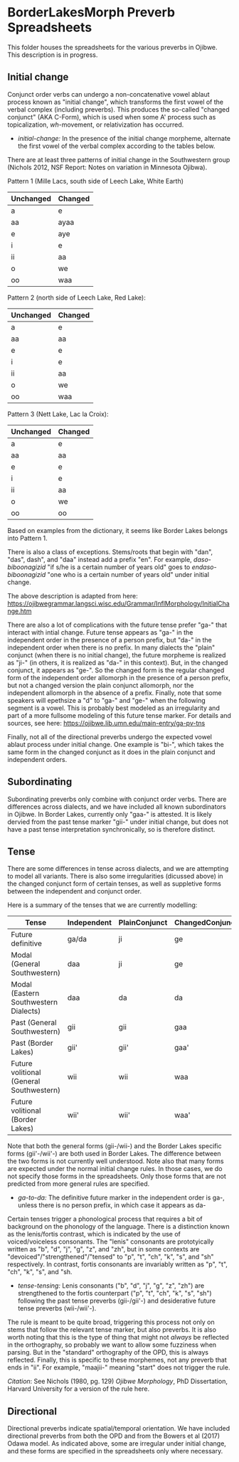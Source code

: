 # BorderLakesMorph Preverb Spreadsheets

This folder houses the spreadsheets for the various preverbs in Ojibwe. This description is in progress.

## Initial change

Conjunct order verbs can undergo a non-concatenative vowel ablaut process known as "initial change", which transforms the first vowel of the verbal complex (including preverbs). This produces the so-called "changed conjunct" (AKA C-Form), which is used when some A' process such as topicalization, *wh*-movement, or relativization has occurred.

- *initial-change:* In the presence of the initial change morpheme, alternate the first vowel of the verbal complex according to the tables below.

There are at least three patterns of initial change in the Southwestern group (Nichols 2012, NSF Report: Notes on variation in Minnesota Ojibwa).

Pattern 1 (Mille Lacs, south side of Leech Lake, White Earth)

| Unchanged   | Changed  |
|-------------|----------|
| a           | e        |
| aa          | ayaa     |
| e           | aye	     |
| i           | e        |
| ii          | aa       |
| o           | we       |
| oo          | waa      |

Pattern 2 (north side of Leech Lake, Red Lake):

| Unchanged   | Changed  |
|-------------|----------|
| a           | e        |
| aa          | aa     	 |
| e           | e	     |
| i           | e        |
| ii          | aa       |
| o           | we       |
| oo          | waa      |

Pattern 3 (Nett Lake, Lac la Croix):

| Unchanged   | Changed  |
|-------------|----------|
| a           | e        |
| aa          | aa     	 |
| e           | e	     |
| i           | e        |
| ii          | aa       |
| o           | we       |
| oo          | oo       |

Based on examples from the dictionary, it seems like Border Lakes belongs into Pattern 1.

There is also a class of exceptions. Stems/roots that begin with "dan", "das", dash", and "daa" instead add a prefix "en". For example, *daso-biboonagizid* "if s/he is a certain number of years old" goes to *endaso-biboonagizid* "one who is a certain number of years old" under initial change.

The above description is adapted from here: https://ojibwegrammar.langsci.wisc.edu/Grammar/InflMorphology/InitialChange.htm

There are also a lot of complications with the future tense prefer "ga-" that interact with intial change. Future tense appears as "ga-" in the independent order in the presence of a person prefix, but "da-" in the independent order when there is no prefix. In many dialects the "plain" conjunct (when there is no initial change), the future morpheme is realized as "ji-" (in others, it is realized as "da-" in this context). But, in the changed conjunct, it appears as "ge-". So the changed form is the regular changed form of the independent order allomorph in the presence of a person prefix, but not a changed version the plain conjunct allomorph, nor the independent allomorph in the absence of a prefix. Finally, note that some speakers will epethsize a "d" to "ga-" and "ge-" when the following segment is a vowel. This is probably best modeled as an irregularity and part of a more fullsome modeling of this future tense marker. For details and sources, see here: https://ojibwe.lib.umn.edu/main-entry/ga-pv-tns

Finally, not all of the directional preverbs undergo the expected vowel ablaut process under initial change. One example is "bi-", which takes the same form in the changed conjunct as it does in the plain conjunct and independent orders.

## Subordinating

Subordinating preverbs only combine with conjunct order verbs. There are differences across dialects, and we have included all known subordinators in Ojibwe. In Border Lakes, currently only "gaa-" is attested. It is likely dervied from the past tense marker "gii-" under initial change, but does not have a past tense interpretation synchronically, so is therefore distinct.

## Tense

There are some differences in tense across dialects, and we are attempting to model all variants. There is also some irregularities (dicussed above) in the changed conjunct form of certain tenses, as well as suppletive forms between the independent and conjunct order. 

Here is a summary of the tenses that we are currently modelling:

| Tense                            | Independent | PlainConjunct | ChangedConjunct |
|----------------------------------|-------------|---------------|-----------------|
| Future definitive               	| ga/da          | ji            | ge              |
| Modal (General Southwestern)    	| daa         | ji            | ge              |
| Modal (Eastern Southwestern Dialects) | daa         | da            | da              |
| Past (General Southwestern)     | gii         | gii           | gaa              |
| Past (Border Lakes)             | gii'        | gii'          | gaa'              |
| Future volitional (General Southwestern) | wii         | wii           | waa              |
| Future volitional (Border Lakes) | wii'        | wii'          | waa'              |

Note that both the general forms (gii-/wii-) and the Border Lakes specific forms (gii'-/wii'-) are both used in Border Lakes. The difference between the two forms is not currently well understood. Note also that many forms are expected under the normal initial change rules. In those cases, we do not specify those forms in the spreadsheets. Only those forms that are not predicted from more general rules are specified. 

- *ga-to-da:* The definitive future marker in the independent order is ga-, unless there is no person prefix, in which case it appears as da-

Certain tenses trigger a phonological process that requires a bit of background on the phonology of the language. There is a distinction known as the lenis/fortis contrast, which is indicated by the use of voiced/voiceless consonants. The "lenis" consonants are prototyically written as "b", "d", "j", "g", "z", and "zh", but in some contexts are "devoiced"/"strengthened"/"tensed" to "p", "t", "ch", "k", "s", and "sh" respectively. In contrast, fortis consonants are invariably written as "p", "t", "ch", "k", "s", and "sh.

- *tense-tensing:* Lenis consonants ("b", "d", "j", "g", "z", "zh") are strengthened to the fortis counterpart ("p", "t", "ch", "k", "s", "sh") following the past tense preverbs (gii-/gii'-) and desiderative future tense preverbs (wii-/wii'-).

The rule is meant to be quite broad, triggering this process not only on stems that follow the relevant tense marker, but also preverbs. It is also worth noting that this is the type of thing that might not *always* be reflected in the orthography, so probably we want to allow some fuzziness when parsing. But in the "standard" orthography of the OPD, this is always reflected. Finally, this is specific to these morphemes, not any preverb that ends in "ii". For example, "maajii-" meaning "start" does not trigger the rule.

*Citation*: See Nichols (1980, pg. 129) *Ojibwe Morphology*, PhD Dissertation, Harvard University for a version of the rule here.

## Directional

Directional preverbs indicate spatial/temporal orientation. We have included directional preverbs from both the OPD and from the Bowers et al (2017) Odawa model. As indicated above, some are irregular under initial change, and these forms are specified in the spreadsheets only where necessary.